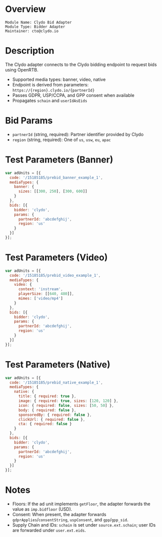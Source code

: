 # Overview

```
Module Name: Clydo Bid Adapter
Module Type: Bidder Adapter
Maintainer: cto@clydo.io
```

# Description

The Clydo adapter connects to the Clydo bidding endpoint to request bids using OpenRTB.

- Supported media types: banner, video, native
- Endpoint is derived from parameters: `https://{region}.clydo.io/{partnerId}`
- Passes GDPR, USP/CCPA, and GPP consent when available
- Propagates `schain` and `userIdAsEids`

# Bid Params

- `partnerId` (string, required): Partner identifier provided by Clydo
- `region` (string, required): One of `us`, `usw`, `eu`, `apac`

# Test Parameters (Banner)
```javascript
var adUnits = [{
  code: '/15185185/prebid_banner_example_1',
  mediaTypes: {
    banner: {
      sizes: [[300, 250], [300, 600]]
    }
  },
  bids: [{
    bidder: 'clydo',
    params: {
      partnerId: 'abcdefghij',
      region: 'us'
    }
  }]
}];
```

# Test Parameters (Video)
```javascript
var adUnits = [{
  code: '/15185185/prebid_video_example_1',
  mediaTypes: {
    video: {
      context: 'instream',
      playerSize: [[640, 480]],
      mimes: ['video/mp4']
    }
  },
  bids: [{
    bidder: 'clydo',
    params: {
      partnerId: 'abcdefghij',
      region: 'us'
    }
  }]
}];
```

# Test Parameters (Native)
```javascript
var adUnits = [{
  code: '/15185185/prebid_native_example_1',
  mediaTypes: {
    native: {
      title: { required: true },
      image: { required: true, sizes: [120, 120] },
      icon: { required: false, sizes: [50, 50] },
      body: { required: false },
      sponsoredBy: { required: false },
      clickUrl: { required: false },
      cta: { required: false }
    }
  },
  bids: [{
    bidder: 'clydo',
    params: {
      partnerId: 'abcdefghij',
      region: 'us'
    }
  }]
}];
```

# Notes

- Floors: If the ad unit implements `getFloor`, the adapter forwards the value as `imp.bidfloor` (USD).
- Consent: When present, the adapter forwards `gdprApplies`/`consentString`, `uspConsent`, and `gpp`/`gpp_sid`.
- Supply Chain and IDs: `schain` is set under `source.ext.schain`; user IDs are forwarded under `user.ext.eids`.

